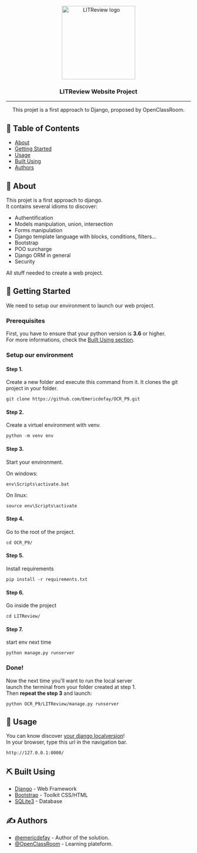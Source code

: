 <p align="center">
  <a href="#">
    <img width=200px height=200px src="https://user.oc-static.com/upload/2020/09/18/16004297044411_P7.png" alt="LITReview logo">
  </a>
</p>

<h3 align="center">LITReview Website Project</h3>

---

<p align="center"> This projet is a first approach to Django, proposed by OpenClassRoom.
    <br> 
</p>

## 📝 Table of Contents

- [About](#about)
- [Getting Started](#getting_started)
- [Usage](#usage)
- [Built Using](#built_using)
- [Authors](#authors)

## 🧐 About <a name = "about"></a>
<p>
This projet is a first approach to django.<br>
It contains several idioms to discover:
<ul>
  <li>Authentification</li>
  <li>Models manipulation, union, intersection</li>
  <li>Forms manipulation</li>
  <li>Django template language with blocks, conditions, filters...</li>
  <li>Bootstrap </li>
  <li>POO surcharge</li>
  <li>Django ORM in general
  <li>Security</li>
</ul>
All stuff needed to create a web project.
</p>

## 🏁 Getting Started <a name = "getting_started"></a>

<p>We need to setup our environment to launch our web project.</p>

### Prerequisites

<p>
First, you have to ensure that your python version is <strong>3.6</strong> or higher.<br>
For more informations, check the <a href="#built_using">Built Using section</a>.
</p>

### Setup our environment

#### Step 1.
Create a new folder and execute this command from it.
It clones the git project in your folder.

```
git clone https://github.com/Emericdefay/OCR_P9.git
```
#### Step 2.
Create a virtuel environment with venv.

```
python -m venv env
```
#### Step 3.
Start your environment.

On windows:

```
env\Scripts\activate.bat
```

On linux:

```
source env\Scripts\activate
```
#### Step 4.
Go to the root of the project.

```
cd OCR_P9/
```
#### Step 5.
Install requirements

```
pip install -r requirements.txt
```
#### Step 6.
Go inside the project

```
cd LITReview/
```
#### Step 7.
start env next time

```
python manage.py runserver
```

### Done!
<p>
Now the next time you'll want to run the local server <br>
launch the terminal from your folder created at step 1.<br>
Then <strong>repeat the step 3</strong> and launch:</p>

```
python OCR_P9/LITReview/manage.py runserver
```

## 🎈 Usage <a name="usage"></a>

<p>
You can know discover <a href="http://127.0.0.1:8000/">your django localversion</a>!<br>
In your browser, type this url in the navigation bar.
</p>

```
http://127.0.0.1:8000/
```

## ⛏️ Built Using <a name = "built_using"></a>

- [Django](https://www.djangoproject.com/) - Web Framework
- [Bootstrap](https://getbootstrap.com/) - Toolkit CSS/HTML
- [SQLite3](https://www.sqlite.org/index.html) - Database

## ✍️ Authors <a name = "authors"></a>

- [@emericdefay](https://github.com/emericdefay) - Author of the solution.
- [@OpenClassRoom](https://openclassrooms.com/) - Learning plateform.
